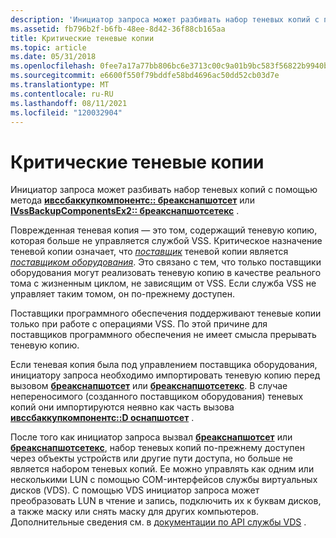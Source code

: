 ```yaml
---
description: 'Инициатор запроса может разбивать набор теневых копий с помощью метода Ивссбаккупкомпонентс:: Бреакснапшотсет или IVssBackupComponentsEx2:: Бреакснапшотсетекс.'
ms.assetid: fb796b2f-b6fb-48ee-8d42-36f88cb165aa
title: Критические теневые копии
ms.topic: article
ms.date: 05/31/2018
ms.openlocfilehash: 0fee7a17a77bb806bc6e3713c00c9a01b9bc583f56822b9940b0fe2afebb4e7f
ms.sourcegitcommit: e6600f550f79bddfe58bd4696ac50dd52cb03d7e
ms.translationtype: MT
ms.contentlocale: ru-RU
ms.lasthandoff: 08/11/2021
ms.locfileid: "120032904"
---
```

# <a name="breaking-shadow-copies"></a>Критические теневые копии

Инициатор запроса может разбивать набор теневых копий с помощью метода [**ивссбаккупкомпонентс:: бреакснапшотсет**](/windows/desktop/api/VsBackup/nf-vsbackup-ivssbackupcomponents-breaksnapshotset) или [**IVssBackupComponentsEx2:: бреакснапшотсетекс**](/windows/desktop/api/VsBackup/nf-vsbackup-ivssbackupcomponentsex2-breaksnapshotsetex) .

Поврежденная теневая копия — это том, содержащий теневую копию, которая больше не управляется службой VSS. Критическое назначение теневой копии означает, что [*поставщик*](vssgloss-p.md) теневой копии является [*поставщиком оборудования*](vssgloss-h.md). Это связано с тем, что только поставщики оборудования могут реализовать теневую копию в качестве реального тома с жизненным циклом, не зависящим от VSS. Если служба VSS не управляет таким томом, он по-прежнему доступен.

Поставщики программного обеспечения поддерживают теневые копии только при работе с операциями VSS. По этой причине для поставщиков программного обеспечения не имеет смысла прерывать теневую копию.

Если теневая копия была под управлением поставщика оборудования, инициатору запроса необходимо импортировать теневую копию перед вызовом [**бреакснапшотсет**](/windows/desktop/api/VsBackup/nf-vsbackup-ivssbackupcomponents-breaksnapshotset) или [**бреакснапшотсетекс**](/windows/desktop/api/VsBackup/nf-vsbackup-ivssbackupcomponentsex2-breaksnapshotsetex). В случае непереносимого (созданного поставщиком оборудования) теневых копий они импортируются неявно как часть вызова [**ивссбаккупкомпонентс::D оснапшотсет**](/windows/desktop/api/VsBackup/nf-vsbackup-ivssbackupcomponents-dosnapshotset) .

После того как инициатор запроса вызвал [**бреакснапшотсет**](/windows/desktop/api/VsBackup/nf-vsbackup-ivssbackupcomponents-breaksnapshotset) или [**бреакснапшотсетекс**](/windows/desktop/api/VsBackup/nf-vsbackup-ivssbackupcomponentsex2-breaksnapshotsetex), набор теневых копий по-прежнему доступен через объекты устройств или другие пути доступа, но больше не является набором теневых копий. Ее можно управлять как одним или несколькими LUN с помощью COM-интерфейсов службы виртуальных дисков (VDS). С помощью VDS инициатор запроса может преобразовать LUN в чтение и запись, подключить их к буквам дисков, а также маску или снять маску для других компьютеров. Дополнительные сведения см. в [документации по API службы VDS](../vds/virtual-disk-service-portal.md) .

 

 
